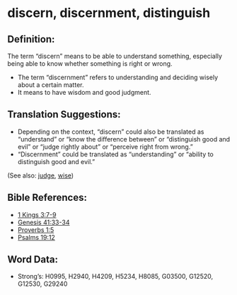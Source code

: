 # discern, discernment, distinguish

## Definition:

The term “discern” means to be able to understand something, especially being able to know whether something is right or wrong.

* The term “discernment” refers to understanding and deciding wisely about a certain matter.
* It means to have wisdom and good judgment.

## Translation Suggestions:

* Depending on the context, “discern” could also be translated as “understand” or “know the difference between” or “distinguish good and evil” or “judge rightly about” or “perceive right from wrong.”
* “Discernment” could be translated as “understanding” or “ability to distinguish good and evil.”

(See also: [judge](../kt/judge.md), [wise](../kt/wise.md))

## Bible References:

* [1 Kings 3:7-9](rc://en/tn/help/1ki/03/07)
* [Genesis 41:33-34](rc://en/tn/help/gen/41/33)
* [Proverbs 1:5](rc://en/tn/help/pro/01/05)
* [Psalms 19:12](rc://en/tn/help/psa/019/12)

## Word Data:

* Strong’s: H0995, H2940, H4209, H5234, H8085, G03500, G12520, G12530, G29240
